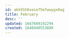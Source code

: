 ```yaml
---
id: akk91h8xeie75m7wwygx0wg
title: February
desc: ''
updated: 1647609192294
created: 1646940553889
---
```


